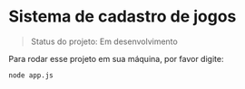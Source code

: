 # Sistema de cadastro de jogos

> Status do projeto: Em desenvolvimento

Para rodar esse projeto em sua máquina, por favor digite: 

```
node app.js
```
